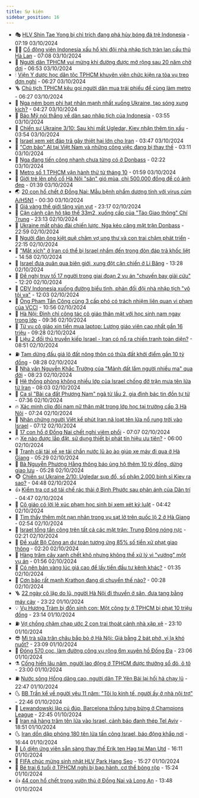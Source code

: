 ```yaml
---
title: Sự kiện
sidebar_position: 16
---
```


<!-- dantri-su-kien:START -->
- 🎭 [HLV Shin Tae Yong bị chỉ trích đang phá hủy bóng đá trẻ Indonesia](https://dantri.com.vn/the-thao/hlv-shin-tae-yong-bi-chi-trich-dang-pha-huy-bong-da-tre-indonesia-20241003122856035.htm) - 07:19 03/10/2024
- 👨‍🏫 [Cổ động viên Indonesia xấu hổ khi đội nhà nhập tịch tràn lan cầu thủ Hà Lan](https://dantri.com.vn/the-thao/co-dong-vien-indonesia-xau-ho-khi-doi-nha-nhap-tich-tran-lan-cau-thu-ha-lan-20241003134222318.htm) - 07:08 03/10/2024
- 🌮 [Người dân TPHCM vui mừng khi đường được mở rộng sau 20 năm chờ đợi](https://dantri.com.vn/xa-hoi/nguoi-dan-tphcm-vui-mung-khi-duong-duoc-mo-rong-sau-20-nam-cho-doi-20241003131502150.htm) - 06:53 03/10/2024
- 🕯 [Viện Y dược học dân tộc TPHCM khuyên viên chức kiện ra tòa vụ treo đơn nghỉ](https://dantri.com.vn/suc-khoe/vien-y-duoc-hoc-dan-toc-tphcm-khuyen-vien-chuc-kien-ra-toa-vu-treo-don-nghi-20241001173743739.htm) - 06:27 03/10/2024
- 🪜 [Chủ tịch TPHCM kêu gọi người dân mua trái phiếu để cùng làm metro](https://dantri.com.vn/xa-hoi/chu-tich-tphcm-keu-goi-nguoi-dan-mua-trai-phieu-de-cung-lam-metro-20241003131253198.htm) - 06:27 03/10/2024
- 🐘 [Nga ném bom phi hạt nhân mạnh nhất xuống Ukraine, tạo sóng xung kích?](https://dantri.com.vn/the-gioi/nga-nem-bom-phi-hat-nhan-manh-nhat-xuong-ukraine-tao-song-xung-kich-20241003111646412.htm) - 04:27 03/10/2024
- 🤔 [Báo Mỹ nói thẳng về dàn sao nhập tịch của Indonesia](https://dantri.com.vn/the-thao/bao-my-noi-thang-ve-dan-sao-nhap-tich-cua-indonesia-20241003102507750.htm) - 03:55 03/10/2024
- 🧠 [Chiến sự Ukraine 3/10: Sau khi mất Ugledar, Kiev nhận thêm tin xấu](https://dantri.com.vn/the-gioi/chien-su-ukraine-310-sau-khi-mat-ugledar-kiev-nhan-them-tin-xau-20241003104243105.htm) - 03:54 03/10/2024
- 📝 [Israel xem xét đáp trả gây thiệt hại lớn cho Iran](https://dantri.com.vn/the-gioi/israel-xem-xet-dap-tra-gay-thiet-hai-lon-cho-iran-20241003104248998.htm) - 03:47 03/10/2024
- 🦏 [&quot;Cơn bão&quot; AI tại Việt Nam và những công việc đang bị thay thế](https://dantri.com.vn/suc-manh-so/con-bao-ai-tai-viet-nam-va-nhung-cong-viec-dang-bi-thay-the-20241002004323299.htm) - 03:11 03/10/2024
- 🥰 [Nga đang tiến công nhanh chưa từng có ở Donbass](https://dantri.com.vn/the-gioi/nga-dang-tien-cong-nhanh-chua-tung-co-o-donbass-20241003091921335.htm) - 02:22 03/10/2024
- 🤗 [Metro số 1 TPHCM vận hành thử từ tháng 10](https://dantri.com.vn/xa-hoi/metro-so-1-tphcm-van-hanh-thu-tu-thang-10-20241003084244831.htm) - 01:59 03/10/2024
- 🌈 [Giới trẻ lên phố cổ Hà Nội &quot;săn&quot; gió mùa, chi 500.000 đồng để có ảnh đẹp](https://dantri.com.vn/doi-song/gioi-tre-len-pho-co-ha-noi-san-gio-mua-chi-500000-dong-de-co-anh-dep-20240927102143628.htm) - 01:39 03/10/2024
- 🌏 [20 con hổ chết ở Đồng Nai: Mẫu bệnh phẩm dương tính với virus cúm A/H5N1](https://dantri.com.vn/xa-hoi/20-con-ho-chet-o-dong-nai-mau-benh-pham-duong-tinh-voi-virus-cum-ah5n1-20241003044249764.htm) - 00:30 03/10/2024
- 💄 [Giá vàng thế giới tăng vùn vụt](https://dantri.com.vn/kinh-doanh/gia-vang-the-gioi-tang-vun-vut-20241002223500113.htm) - 23:17 02/10/2024
- 👺 [Cận cảnh căn hộ tập thể 33m2, xuống cấp của &quot;Táo Giao thông&quot; Chí Trung](https://dantri.com.vn/giai-tri/can-canh-can-ho-tap-the-33m2-xuong-cap-cua-tao-giao-thong-chi-trung-20241003020439542.htm) - 23:13 02/10/2024
- 👹 [Ukraine mất pháo đài chiến lược, Nga kéo căng mặt trận Donbass](https://dantri.com.vn/the-gioi/ukraine-mat-phao-dai-chien-luoc-nga-keo-cang-mat-tran-donbass-20241002212906565.htm) - 22:59 02/10/2024
- 🌊 [Người đàn ông kiệt quệ chăm vợ ung thư và con trai chậm phát triển](https://dantri.com.vn/tam-long-nhan-ai/nguoi-dan-ong-kiet-que-cham-vo-ung-thu-va-con-trai-cham-phat-trien-20241003022720073.htm) - 22:15 02/10/2024
- 🤠 [&quot;Mắt xích&quot; ở Iran có thể bị Israel nhắm đến trong đòn đáp trả khốc liệt](https://dantri.com.vn/the-gioi/mat-xich-o-iran-co-the-bi-israel-nham-den-trong-don-dap-tra-khoc-liet-20241002193139176.htm) - 14:58 02/10/2024
- 🎊 [Israel đưa quân qua biên giới, xung đột cận chiến ở Li Băng](https://dantri.com.vn/the-gioi/israel-dua-quan-qua-bien-gioi-xung-dot-can-chien-o-li-bang-20241002202214268.htm) - 13:28 02/10/2024
- 🐘 [Đề nghị truy tố 17 người trong giai đoạn 2 vụ án &quot;chuyến bay giải cứu&quot;](https://dantri.com.vn/phap-luat/de-nghi-truy-to-17-nguoi-trong-giai-doan-2-vu-an-chuyen-bay-giai-cuu-20241002191020561.htm) - 12:20 02/10/2024
- 💂 [CĐV Indonesia xuống đường biểu tình, phản đối đội nhà nhập tịch &quot;vô tội vạ&quot;](https://dantri.com.vn/the-thao/cdv-indonesia-xuong-duong-bieu-tinh-phan-doi-doi-nha-nhap-tich-vo-toi-va-20241002190301010.htm) - 12:03 02/10/2024
- 👹 [Ông Phạm Tấn Công cùng 3 cấp phó có trách nhiệm liên quan vi phạm của VCCI](https://dantri.com.vn/xa-hoi/ong-pham-tan-cong-cung-3-cap-pho-co-trach-nhiem-lien-quan-vi-pham-cua-vcci-20241002165424855.htm) - 10:56 02/10/2024
- 🦒 [Hà Nội: Đình chỉ công tác cô giáo thân mật với học sinh nam ngay trong lớp](https://dantri.com.vn/giao-duc/ha-noi-dinh-chi-cong-tac-co-giao-than-mat-voi-hoc-sinh-nam-ngay-trong-lop-20241002162835705.htm) - 09:36 02/10/2024
- 🗽 [Từ vụ cô giáo xin tiền mua laptop: Lương giáo viên cao nhất gần 16 triệu](https://dantri.com.vn/lao-dong-viec-lam/tu-vu-co-giao-xin-tien-mua-laptop-luong-giao-vien-cao-nhat-gan-16-trieu-20241002161048739.htm) - 09:28 02/10/2024
- 💄 [Liệu 2 đối thủ truyền kiếp Israel - Iran có nổ ra chiến tranh toàn diện?](https://dantri.com.vn/the-gioi/lieu-2-doi-thu-truyen-kiep-israel-iran-co-no-ra-chien-tranh-toan-dien-20241002153104162.htm) - 08:51 02/10/2024
- ⛽️ [Tạm dừng đấu giá lô đất nông thôn có thửa đất khởi điểm gần 10 tỷ đồng](https://dantri.com.vn/bat-dong-san/tam-dung-dau-gia-lo-dat-nong-thon-co-thua-dat-khoi-diem-gan-10-ty-dong-20241002113408853.htm) - 08:28 02/10/2024
- 🥷 [Nhà văn Nguyễn Khắc Trường của &quot;Mảnh đất lắm người nhiều ma&quot; qua đời](https://dantri.com.vn/giai-tri/nha-van-nguyen-khac-truong-cua-manh-dat-lam-nguoi-nhieu-ma-qua-doi-20241002143120101.htm) - 08:23 02/10/2024
- 🤖 [Hệ thống phòng không nhiều lớp của Israel chống đỡ trận mưa tên lửa từ Iran](https://dantri.com.vn/the-gioi/he-thong-phong-khong-nhieu-lop-cua-israel-chong-do-tran-mua-ten-lua-tu-iran-20241002141350018.htm) - 08:03 02/10/2024
- 🌊 [Ca sĩ &quot;Bài ca đất Phương Nam&quot; ngã từ lầu 2, gia đình bác tin đồn tự tử](https://dantri.com.vn/giai-tri/ca-si-bai-ca-dat-phuong-nam-nga-tu-lau-2-gia-dinh-bac-tin-don-tu-tu-20241002142814662.htm) - 07:36 02/10/2024
- 🔥 [Xác minh clip đôi nam nữ thân mật trong lớp học tại trường cấp 3 Hà Nội](https://dantri.com.vn/xa-hoi/xac-minh-clip-doi-nam-nu-than-mat-trong-lop-hoc-tai-truong-cap-3-ha-noi-20241002141932376.htm) - 07:24 02/10/2024
- 🦏 [Nhân chứng người Việt kể phút Iran nã loạt tên lửa nổ rung trời vào Israel](https://dantri.com.vn/doi-song/nhan-chung-nguoi-viet-ke-phut-iran-na-loat-ten-lua-no-rung-troi-vao-israel-20241002133314441.htm) - 07:12 02/10/2024
- 🐘 [17 con hổ ở Đồng Nai chết nghi viêm phổi](https://dantri.com.vn/xa-hoi/17-con-ho-o-dong-nai-chet-nghi-viem-phoi-20241002134032487.htm) - 07:07 02/10/2024
- 🔥 [Xe nào được lắp đặt, sử dụng thiết bị phát tín hiệu ưu tiên?](https://dantri.com.vn/xa-hoi/xe-nao-duoc-lap-dat-su-dung-thiet-bi-phat-tin-hieu-uu-tien-20241002120655052.htm) - 06:00 02/10/2024
- 💼 [Tranh cãi tài xế xe tải chắn nước lũ ào ào giúp xe máy đi qua ở Hà Giang](https://dantri.com.vn/doi-song/tranh-cai-tai-xe-xe-tai-chan-nuoc-lu-ao-ao-giup-xe-may-di-qua-o-ha-giang-20241002105833815.htm) - 05:29 02/10/2024
- 🚀 [Bà Nguyễn Phương Hằng thông báo ủng hộ thêm 10 tỷ đồng, dừng giao lưu](https://dantri.com.vn/xa-hoi/ba-nguyen-phuong-hang-thong-bao-ung-ho-them-10-ty-dong-dung-giao-luu-20241002121105925.htm) - 05:28 02/10/2024
- 🐵 [Chiến sự Ukraine 2/10: Ugledar sụp đổ, số phận 2.000 binh sĩ Kiev ra sao?](https://dantri.com.vn/the-gioi/chien-su-ukraine-210-ugledar-sup-do-so-phan-2000-binh-si-kiev-ra-sao-20241002090027786.htm) - 04:48 02/10/2024
- 👍 [Kiểm tra cơ sở tái chế rác thải ở Bình Phước sau phản ánh của Dân trí](https://dantri.com.vn/xa-hoi/kiem-tra-co-so-tai-che-rac-thai-o-binh-phuoc-sau-phan-anh-cua-dan-tri-20241002114114478.htm) - 04:47 02/10/2024
- 🚦 [Cô giáo có lời lẽ xúc phạm học sinh bị xem xét kỷ luật](https://dantri.com.vn/giao-duc/co-giao-co-loi-le-xuc-pham-hoc-sinh-bi-xem-xet-ky-luat-20241002110242143.htm) - 04:42 02/10/2024
- 🥸 [Tìm thấy thêm một nạn nhân trong vụ sạt lở trên quốc lộ 2 ở Hà Giang](https://dantri.com.vn/xa-hoi/tim-thay-them-mot-nan-nhan-trong-vu-sat-lo-tren-quoc-lo-2-o-ha-giang-20241002093743427.htm) - 02:54 02/10/2024
- 🥷 [Israel tổng tấn công trên tất cả các mặt trận: Trung Đông nóng rực](https://dantri.com.vn/the-gioi/israel-tong-tan-cong-tren-tat-ca-cac-mat-tran-trung-dong-nong-ruc-20241001221502635.htm) - 02:21 02/10/2024
- 🤡 [Đề xuất Bộ Công an dự toán tương ứng 85% số tiền xử phạt giao thông](https://dantri.com.vn/xa-hoi/de-xuat-bo-cong-an-du-toan-tuong-ung-85-so-tien-xu-phat-giao-thong-20241002091823974.htm) - 02:20 02/10/2024
- 🥳 [Hàng trăm cây xanh chết khô nhưng không thể xử lý vì &quot;vướng&quot; một vụ án](https://dantri.com.vn/xa-hoi/hang-tram-cay-xanh-chet-kho-nhung-khong-the-xu-ly-vi-vuong-mot-vu-an-20241002073442690.htm) - 01:56 02/10/2024
- 🤩 [Có nên bán vàng lúc giá cao để lấy tiền đầu tư kênh khác?](https://dantri.com.vn/kinh-doanh/co-nen-ban-vang-luc-gia-cao-de-lay-tien-dau-tu-kenh-khac-20241001222932885.htm) - 01:35 02/10/2024
- 🎡 [Cơn bão rất mạnh Krathon đang di chuyển thế nào?](https://dantri.com.vn/xa-hoi/con-bao-rat-manh-krathon-dang-di-chuyen-the-nao-20241002072224843.htm) - 00:28 02/10/2024
- 🪜 [22 ngày cô lập do lũ, người Hà Nội đi thuyền ở sân, đưa tang bằng máy cày](https://dantri.com.vn/doi-song/22-ngay-co-lap-do-lu-nguoi-ha-noi-di-thuyen-o-san-dua-tang-bang-may-cay-20241002010038855.htm) - 23:22 01/10/2024
- 💡 [Vụ Hương Tràm bị đồn sinh con: Một công ty ở TPHCM bị phạt 10 triệu đồng](https://dantri.com.vn/giai-tri/vu-huong-tram-bi-don-sinh-con-mot-cong-ty-o-tphcm-bi-phat-10-trieu-dong-20241002004858054.htm) - 23:14 01/10/2024
- ⛽️ [Vợ chồng chậm chạp ước 2 con trai thoát cảnh nhà xập xệ](https://dantri.com.vn/tam-long-nhan-ai/vo-chong-cham-chap-uoc-2-con-trai-thoat-canh-nha-xap-xe-20240918230234230.htm) - 23:10 01/10/2024
- 😎 [Mì trà sữa trân châu bắp bò ở Hà Nội: Giá bằng 2 bát phở, vị lạ khó nuốt?](https://dantri.com.vn/du-lich/mi-tra-sua-tran-chau-bap-bo-o-ha-noi-gia-bang-2-bat-pho-vi-la-kho-nuot-20241001161136836.htm) - 23:09 01/10/2024
- 🗽 [Đóng 570 cọc, làm đường công vụ rộng 6m xuyên hồ Đống Đa](https://dantri.com.vn/xa-hoi/dong-570-coc-lam-duong-cong-vu-rong-6m-xuyen-ho-dong-da-20241001182609479.htm) - 23:06 01/10/2024
- ⚗️ [Cống hiến lâu năm, người lao động ở TPHCM được thưởng sổ đỏ, ô tô](https://dantri.com.vn/lao-dong-viec-lam/cong-hien-lau-nam-nguoi-lao-dong-o-tphcm-duoc-thuong-so-do-o-to-20241001182049593.htm) - 23:00 01/10/2024
- ⛽️ [Nước sông Hồng dâng cao, người dân TP Yên Bái lại hối hả chạy lũ](https://dantri.com.vn/xa-hoi/nuoc-song-hong-dang-cao-nguoi-dan-tp-yen-bai-lai-hoi-ha-chay-lu-20241002001039107.htm) - 22:47 01/10/2024
- 🌜 [BB Trần kể về người yêu 11 năm: &quot;Tôi lo kinh tế, người ấy ở nhà nội trợ&quot;](https://dantri.com.vn/giai-tri/bb-tran-ke-ve-nguoi-yeu-11-nam-toi-lo-kinh-te-nguoi-ay-o-nha-noi-tro-20240922201533100.htm) - 22:46 01/10/2024
- 🦩 [Lewandowski lập cú đúp, Barcelona thắng tưng bừng ở Champions League](https://dantri.com.vn/the-thao/lewandowski-lap-cu-dup-barcelona-thang-tung-bung-o-champions-league-20241002054423515.htm) - 22:45 01/10/2024
- 🦒 [Iran nã hàng trăm tên lửa vào Israel, cảnh báo đanh thép Tel Aviv](https://dantri.com.vn/the-gioi/iran-na-hang-tram-ten-lua-vao-israel-canh-bao-danh-thep-tel-aviv-20241002012157423.htm) - 18:51 01/10/2024
- 🌜 [Iran dồn dập phóng 180 tên lửa tấn công Israel, báo động khắp nơi](https://dantri.com.vn/the-gioi/iran-don-dap-phong-180-ten-lua-tan-cong-israel-bao-dong-khap-noi-20241001234703850.htm) - 16:44 01/10/2024
- 🐎 [Lộ diện ứng viên sẵn sàng thay thế Erik ten Hag tại Man Utd](https://dantri.com.vn/the-thao/lo-dien-ung-vien-san-sang-thay-the-erik-ten-hag-tai-man-utd-20241001231058731.htm) - 16:11 01/10/2024
- 🌋 [FIFA chúc mừng sinh nhật HLV Park Hang Seo](https://dantri.com.vn/the-thao/fifa-chuc-mung-sinh-nhat-hlv-park-hang-seo-20241001220453731.htm) - 15:27 01/10/2024
- 🧰 [Bé trai 6 tuổi ở TPHCM nghi bị bạo hành, cơ thể bỏng rộp](https://dantri.com.vn/phap-luat/be-trai-6-tuoi-o-tphcm-nghi-bi-bao-hanh-co-the-bong-rop-20241001221329308.htm) - 15:24 01/10/2024
- 👍 [44 con hổ chết trong vườn thú ở Đồng Nai và Long An](https://dantri.com.vn/xa-hoi/44-con-ho-chet-trong-vuon-thu-o-dong-nai-va-long-an-20241001190712137.htm) - 13:48 01/10/2024<!-- dantri-su-kien:END -->
